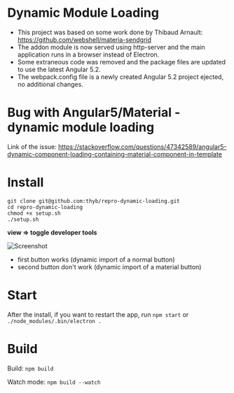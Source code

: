 # Dynamic Module Loading
* This project was based on some work done by Thibaud Arnault: https://github.com/webshell/materia-sendgrid
* The addon module is now served using http-server and the main application runs in a browser instead of Electron.
* Some extraneous code was removed and the package files are updated to use the latest Angular 5.2.
* The webpack.config file is a newly created Angular 5.2 project ejected, no additional changes.

# Bug with Angular5/Material - dynamic module loading

Link of the issue: https://stackoverflow.com/questions/47342589/angular5-dynamic-component-loading-containing-material-component-in-template

# Install

```
git clone git@github.com:thyb/repro-dynamic-loading.git
cd repro-dynamic-loading
chmod +x setup.sh
./setup.sh
```

**view => toggle developer tools**

![Screenshot](https://raw.githubusercontent.com/thyb/repro-dynamic-loading/master/screen.png)

- first button works (dynamic import of a normal button)
- second button don't work (dynamic import of a material button)

# Start

After the install, if you want to restart the app, run `npm start` or `./node_modules/.bin/electron .`

# Build

Build: `npm build`

Watch mode: `npm build --watch`
